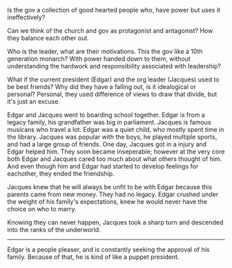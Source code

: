 Is the gov a collection of good hearted people who, have power but uses it ineffectively?

Can we think of the church and gov as protagonist and antagonist?
How they balance each other out.

Who is the leader, what are their motivations.
This the gov like a 10th generation monarch?
With power handed down to them, without understanding the hardwork and responsibility associated with leadership?

What if the current president (Edgar) and the org leader (Jacques) used to be best friends?
Why did they have a falling out, is it idealogical or personal?
Personal, they used difference of views to draw that divide, but it's just an excuse.

Edgar and Jacques went to boarding school together. Edgar is from a legacy family, his grandfather was big in parliament. Jacques is famous musicans who travel a lot. Edgar was a quiet child, who mostly spent time in the library. Jacques was popular with the boys, he played multiple sports, and had a large group of friends. One day, Jacques got in a injury and Edgar helped him. They soon became inseperable; however at the very core both Edgar and Jacques cared too much about what others thought of him. And even though him and Edgar had started to develop feelings for eachother, they ended the friendship.

Jacques knew that he will always be unfit to be with Edgar because this parents came from new money. They had no legacy. Edgar crushed under the weight of his family's expectations, knew he would never have the choice on who to marry.

Knowing they can never happen, Jacques took a sharp turn and descended into the ranks of the underworld.

----

Edgar is a people pleaser, and is constantly seeking the approval of his family. Because of that, he is kind of like a puppet president. 

